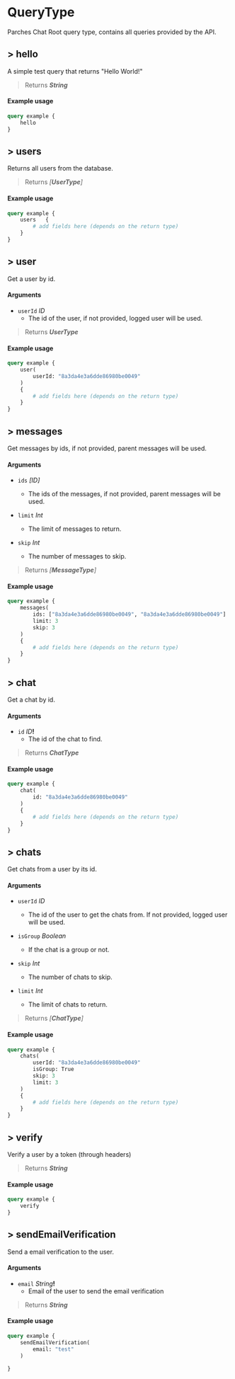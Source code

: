# QueryType

Parches Chat Root query type, contains all queries provided by the API.

## > hello

A simple test query that returns "Hello World!"

> Returns **_String_**

#### Example usage

```graphql example
query example {
	hello
}
```

## > users

Returns all users from the database.

> Returns _[**UserType**]_

#### Example usage

```graphql example
query example {
	users	{
		# add fields here (depends on the return type)
	}
}
```

## > user

Get a user by id.

#### Arguments

- `userId` _ID_
   - The id of the user, if not provided, logged user will be used.

> Returns **_UserType_**

#### Example usage

```graphql example
query example {
	user(
		userId: "8a3da4e3a6dde86980be0049"
	)
	{
		# add fields here (depends on the return type)
	}
}
```

## > messages

Get messages by ids, if not provided, parent messages will be used.

#### Arguments

- `ids` _[ID]_
   - The ids of the messages, if not provided, parent messages will be used.

- `limit` _Int_
   - The limit of messages to return.

- `skip` _Int_
   - The number of messages to skip.

> Returns _[**MessageType**]_

#### Example usage

```graphql example
query example {
	messages(
		ids: ["8a3da4e3a6dde86980be0049", "8a3da4e3a6dde86980be0049"]
		limit: 3
		skip: 3
	)
	{
		# add fields here (depends on the return type)
	}
}
```

## > chat

Get a chat by id.

#### Arguments

- `id` _ID_**!**
   - The id of the chat to find.

> Returns **_ChatType_**

#### Example usage

```graphql example
query example {
	chat(
		id: "8a3da4e3a6dde86980be0049"
	)
	{
		# add fields here (depends on the return type)
	}
}
```

## > chats

Get chats from a user by its id.

#### Arguments

- `userId` _ID_
   - The id of the user to get the chats from. If not provided, logged user will be used.

- `isGroup` _Boolean_
   - If the chat is a group or not.

- `skip` _Int_
   - The number of chats to skip.

- `limit` _Int_
   - The limit of chats to return.

> Returns _[**ChatType**]_

#### Example usage

```graphql example
query example {
	chats(
		userId: "8a3da4e3a6dde86980be0049"
		isGroup: True
		skip: 3
		limit: 3
	)
	{
		# add fields here (depends on the return type)
	}
}
```

## > verify

Verify a user by a token (through headers)

> Returns **_String_**

#### Example usage

```graphql example
query example {
	verify
}
```

## > sendEmailVerification

Send a email verification to the user.

#### Arguments

- `email` _String_**!**
   - Email of the user to send the email verification

> Returns **_String_**

#### Example usage

```graphql example
query example {
	sendEmailVerification(
		email: "test"
	)

}
```

